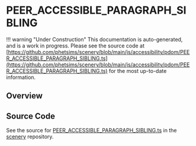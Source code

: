 # PEER_ACCESSIBLE_PARAGRAPH_SIBLING

!!! warning "Under Construction"
    This documentation is auto-generated, and is a work in progress. Please see the source code at
    [https://github.com/phetsims/scenery/blob/main/js/accessibility/pdom/PEER_ACCESSIBLE_PARAGRAPH_SIBLING.ts](https://github.com/phetsims/scenery/blob/main/js/accessibility/pdom/PEER_ACCESSIBLE_PARAGRAPH_SIBLING.ts) for the most up-to-date information.

## Overview





## Source Code

See the source for [PEER_ACCESSIBLE_PARAGRAPH_SIBLING.ts](https://github.com/phetsims/scenery/blob/main/js/accessibility/pdom/PEER_ACCESSIBLE_PARAGRAPH_SIBLING.ts) in the [scenery](https://github.com/phetsims/scenery) repository.
